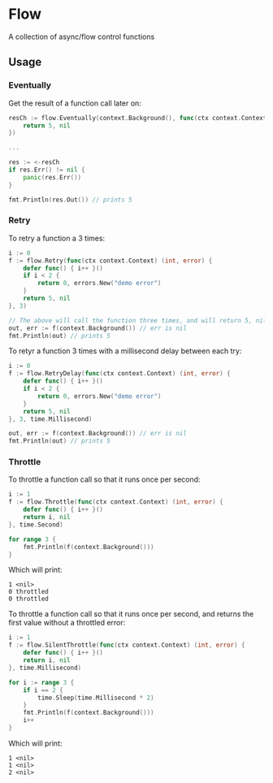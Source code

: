 # Flow

A collection of async/flow control functions

## Usage

### Eventually

Get the result of a function call later on:

```go
resCh := flow.Eventually(context.Background(), func(ctx context.Context) (int, error) {
    return 5, nil
})

...

res := <-resCh
if res.Err() != nil {
    panic(res.Err())
}

fmt.Println(res.Out()) // prints 5
```

### Retry

To retry a function a 3 times:

```go
i := 0
f := flow.Retry(func(ctx context.Context) (int, error) {
    defer func() { i++ }()
    if i < 2 {
        return 0, errors.New("demo error")
    }
    return 5, nil
}, 3)

// The above will call the function three times, and will return 5, nil on the third call
out, err := f(context.Background()) // err is nil
fmt.Println(out) // prints 5
```

To retyr a function 3 times with a millisecond delay between each try:

```go
i := 0
f := flow.RetryDelay(func(ctx context.Context) (int, error) {
    defer func() { i++ }()
    if i < 2 {
        return 0, errors.New("demo error")
    }
    return 5, nil
}, 3, time.Millisecond)

out, err := f(context.Background()) // err is nil
fmt.Println(out) // prints 5
```

### Throttle

To throttle a function call so that it runs once per second:

```go
i := 1
f := flow.Throttle(func(ctx context.Context) (int, error) {
    defer func() { i++ }()
    return i, nil
}, time.Second)

for range 3 {
    fmt.Println(f(context.Background()))
}
```

Which will print:

```
1 <nil>
0 throttled
0 throttled
```

To throttle a function call so that it runs once per second, and returns the first value without a throttled error:

```go
i := 1
f := flow.SilentThrottle(func(ctx context.Context) (int, error) {
    defer func() { i++ }()
    return i, nil
}, time.Millisecond)

for i := range 3 {
    if i == 2 {
        time.Sleep(time.Millisecond * 2)
    }
    fmt.Println(f(context.Background()))
    i++
}
```

Which will print:

```
1 <nil>
1 <nil>
2 <nil>
```
